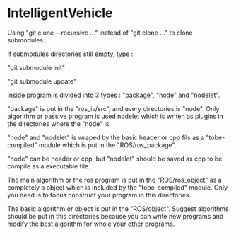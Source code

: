 # IntelligentVehicle
Using "git clone --recursive ..." instead of "git clone ..." to clone submodules.

If submodules directories still empty, type : 

"git submodule init"

"git submodule update"

Inside program is divided into 3 types : "package", "node" and "nodelet".

"package" is put in the "ros_iv/src", and every directories is "node". Only algorithm or passive program is used nodelet which is writen as plugins in the directories where the "node" is.

"node" and "nodelet" is wraped by the basic header or cpp fils as a "tobe-compiled" module which is put in the "ROS/ros_package".

"node" can be header or cpp, but "nodelet" should be saved as cpp to be compile as a executable file.

The main algorithm or the ros program is put in the "ROS/ros_object" as a completely a object which is included by the "tobe-compiled" module. Only you need
is to focus construct your program in this directories.

The basic algorithm or object is put in the "ROS/object". Suggest algorithms should be put in this directories because you can write new programs and modify the best algorithm for whole your other programs.
